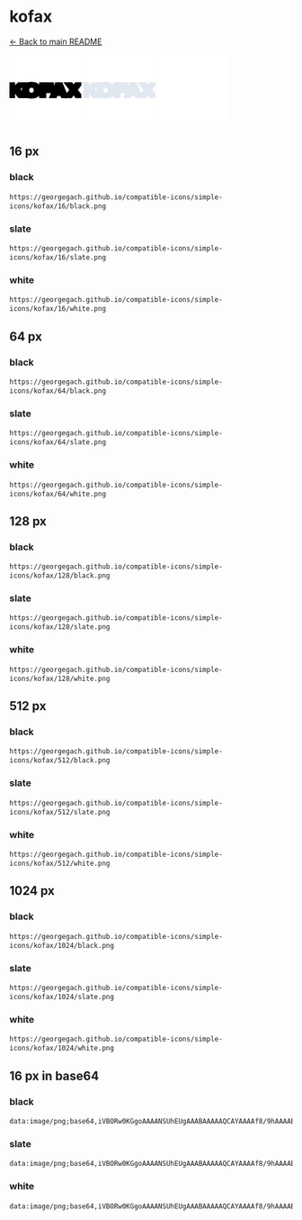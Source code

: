 # kofax

[← Back to main README](../../README.md)


<img src="./128/black.png" width="128" alt="kofax black icon" />
<img src="./128/slate.png" width="128" alt="kofax slate icon" />
<img src="./128/white.png" width="128" alt="kofax white icon" />

## 16 px

### black
```
https://georgegach.github.io/compatible-icons/simple-icons/kofax/16/black.png
```

### slate
```
https://georgegach.github.io/compatible-icons/simple-icons/kofax/16/slate.png
```

### white
```
https://georgegach.github.io/compatible-icons/simple-icons/kofax/16/white.png
```

## 64 px

### black
```
https://georgegach.github.io/compatible-icons/simple-icons/kofax/64/black.png
```

### slate
```
https://georgegach.github.io/compatible-icons/simple-icons/kofax/64/slate.png
```

### white
```
https://georgegach.github.io/compatible-icons/simple-icons/kofax/64/white.png
```

## 128 px

### black
```
https://georgegach.github.io/compatible-icons/simple-icons/kofax/128/black.png
```

### slate
```
https://georgegach.github.io/compatible-icons/simple-icons/kofax/128/slate.png
```

### white
```
https://georgegach.github.io/compatible-icons/simple-icons/kofax/128/white.png
```

## 512 px

### black
```
https://georgegach.github.io/compatible-icons/simple-icons/kofax/512/black.png
```

### slate
```
https://georgegach.github.io/compatible-icons/simple-icons/kofax/512/slate.png
```

### white
```
https://georgegach.github.io/compatible-icons/simple-icons/kofax/512/white.png
```

## 1024 px

### black
```
https://georgegach.github.io/compatible-icons/simple-icons/kofax/1024/black.png
```

### slate
```
https://georgegach.github.io/compatible-icons/simple-icons/kofax/1024/slate.png
```

### white
```
https://georgegach.github.io/compatible-icons/simple-icons/kofax/1024/white.png
```

## 16 px in base64

### black
```
data:image/png;base64,iVBORw0KGgoAAAANSUhEUgAAABAAAAAQCAYAAAAf8/9hAAAABmJLR0QA/wD/AP+gvaeTAAAAjklEQVQ4je3PMQ4BYRBA4c8iolRupeMESh03cATlHsUx9Co6hQNQoNZJCJUQuxtB80vEBbbxkqleZvKGP8VTwhpz9HBBjBQLdBHhgCqeWKKPLdrwwA17nMPBHU7I8QqTIkMSXIZxFCpy1H7KhMUNrl8uQSW4uIwBRmjhiAbumKGOITqYYoVmKJ18XvhTNG+s8CQTe0xO3wAAAABJRU5ErkJggg==
```

### slate
```
data:image/png;base64,iVBORw0KGgoAAAANSUhEUgAAABAAAAAQCAYAAAAf8/9hAAAABmJLR0QA/wD/AP+gvaeTAAAAvElEQVQ4je3QMS4DcBzF8e/70XQpYuwJnMLGSay2zuIewgl6BoMDWKpYJMJQ3dqIiAr/r0FHsy79TG97Lw/WVi9PL7NRUpfYDhJeJX3lI+RK2n5SFZw200m1hlwDh5Cxupfn6fwLXABzTJcwIfSQLZOdaGfZtUDTyGCjOFW2E4YViOQT0iXLXe03RQRvwDcAgeCxuAmK9qvprZUTcBLyAPSM75UMod1jHUHuiBcpzoPfaT4Gz5Ddfz997Q8/FeZZyj5o6UIAAAAASUVORK5CYII=
```

### white
```
data:image/png;base64,iVBORw0KGgoAAAANSUhEUgAAABAAAAAQCAYAAAAf8/9hAAAABmJLR0QA/wD/AP+gvaeTAAAAnElEQVQ4je3QP46BcRDG8c8rRLPoJO8J3EFWouAoq9I5gEts5QrOoJAoV4MziFJE1p+In2ZWtArZxreZZJ55JvMMb/6fLKW0wAQd7JDjiClaKGCDEq6Yo4sVGllK6YITtihjjQ9UUAujmMkwwBBVjAvRPIf5flnUhCX2D1ofxdDyvwgj9PCLOg4RoYkvfOMnFrTjmhk+n3zZm5dwAwHYJo7I8QDpAAAAAElFTkSuQmCC
```

